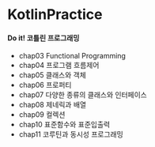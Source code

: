 # KotlinPractice

<h4> Do it! 코틀린 프로그래밍 </h4> 

<ul>
  <li> chap03 Functional Programming </li>
  <li> chap04 프로그램 흐름제어 </li>
  <li> chap05 클래스와 객체 </li>
  <li> chap06 프로퍼티 </li>
  <li> chap07 다양한 종류의 클래스와 인터페이스 </li>
  <li> chap08 제네릭과 배열 </li>
  <li> chap09 컬렉션 </li>
  <li> chap10 표준함수와 표준입출력 </li>
  <li> chap11 코루틴과 동시성 프로그래밍 </li>
</ul>
